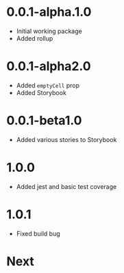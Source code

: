# 0.0.1-alpha.1.0

- Initial working package
- Added rollup

# 0.0.1-alpha2.0

- Added `emptyCell` prop
- Added Storybook

# 0.0.1-beta1.0

- Added various stories to Storybook

# 1.0.0

- Added jest and basic test coverage

# 1.0.1

- Fixed build bug

# Next